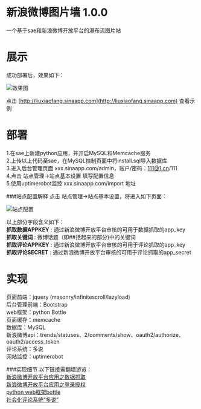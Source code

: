 新浪微博图片墙 1.0.0
==================
一个基于sae和新浪微博开放平台的瀑布流图片站

展示
====
成功部署后，效果如下：   

![效果图](http://7ats.sinaapp.com/img/1355650534yz1fXuW.png)   

点击 [http://liuxiaofang.sinaapp.com](http://liuxiaofang.sinaapp.com) 查看示例

部署
====
1.在sae上新建python应用，并开启MySQL和Memcache服务   
2.上传以上代码至sae，在MySQL控制页面中将install.sql导入数据库   
3.进入后台管理页面 xxx.sinaapp.com/admin，账户/密码：111@1.cn/111   
4.点击 站点管理->站点基本设置 填写配置信息   
5.使用uptimerobot监控 xxx.sinaapp.com/import 地址   

###站点配置解释
点击 站点管理->站点基本设置，将进入如下页面：  

![站点配置](http://7ats.sinaapp.com/img/1355650457diBhz1f.png)   
   
以上部分字段含义如下：   
**抓取数据APPKEY** : 通过新浪微博开放平台审核的可用于数据抓取的app_key   
**抓取关键词** : 微博话题（即##括起来的部分)中的关键词   
**抓取评论APPKEY** : 通过新浪微博开放平台审核的可用于评论抓取的app_key   
**抓取评论SECRET** : 通过新浪微博开放平台审核的可用于评论抓取的app_secret

实现
=======
页面前端：jquery (masonry/infinitescroll/lazyload)   
后台管理前端：Bootstrap   
web框架：python Bottle   
页面缓存：memcache   
数据库：MySQL   
新浪微博api：trends/statuses、2/comments/show、oauth2/authorize、oauth2/access_token   
评论系统：多说   
网站监控：uptimerobot   

###实现细节
以下链接需翻墙游览：   
[新浪微博开放平台应用之数据抓取](http://bangerlee.blogspot.com/2012/12/blog-post.html)   
[新浪微博开放平台应用之登录授权](http://bangerlee.blogspot.com/2012/12/blog-post_14.html)   
[python web框架bottle](http://bangerlee.blogspot.com/2012/12/python-webbottle.html)   
[社会化评论系统“多说”](http://bangerlee.blogspot.com/2012/12/blog-post_10.html)   






